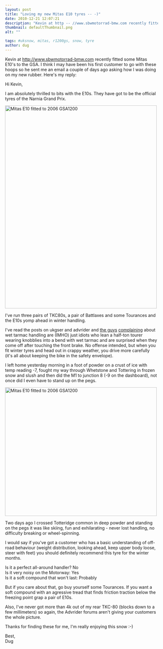 ```yaml
---
layout: post
title: "Loving my new Mitas E10 tyres -- -)"
date: 2010-12-21 12:07:21
description: "Kevin at http -- //www.sbwmotorrad-bmw.com recently fitted some Mitas E10&#8217;s to the GSA. I think I may have been his first customer to go with these hoops so he sent me an email a couple of days ago asking how I was&#8230;"
thumbnail: defaultThumbnail.png
alt: ""

tags: #uksnow, mitas, r1200gs, snow, tyre
author: dug
---
```


<p>Kevin at <a href="http://www.sbwmotorrad-bmw.com/">http://www.sbwmotorrad-bmw.com</a> recently fitted some Mitas <span class="caps">E10'</span>s to the <span class="caps">GSA.</span> I think I may have been his first customer to go with these hoops so he sent me an email a couple of days ago asking how I was doing on my new rubber. Here's my reply:</p>

<p>Hi Kevin,</p>

<p>I am absolutely thrilled to bits with the <span class="caps">E10</span>s. They have got to be the official tyres of the Narnia Grand Prix.</p>

<p><a href="http://www.donkeyontheedge.com/assets_c/2010/12/E10s_front-512.html" onclick="window.open('http://www.donkeyontheedge.com/assets_c/2010/12/E10s_front-512.html','popup','width=1023,height=1369,scrollbars=no,resizable=no,toolbar=no,directories=no,location=no,menubar=no,status=no,left=0,top=0'); return false"><img src="http://www.donkeyontheedge.com/assets_c/2010/12/E10s_front-thumb-500x669-512.jpg" width="500" height="669" alt="Mitas E10 fitted to 2006 GSA1200"  style="" /></a></p>

<p>I've run three pairs of <span class="caps">TKC80</span>s, a pair of Battlaxes and some Tourances and the <span class="caps">E10</span>s yomp ahead in winter handling.</p>

<p>I've read the posts on ukgser and advrider and <a href="http://www.advrider.com/forums/showthread.php?t=519584">the guys</a> <a href="http://www.advrider.com/forums/showthread.php?t=586915">complaining</a> about wet tarmac handling are (IMHO) just idiots who lean a half-ton tourer wearing knobblies into a bend with wet tarmac and are surprised when they come off after touching the front brake. No offense intended, but when you fit winter tyres and head out in crappy weather, you drive more carefully (it's all about keeping the bike in the safety envelope). </p>

<p>I left home yesterday morning in a foot of powder on a crust of ice with temp reading -7, fought my way through Whetstone and Tottering in frozen snow and slush and then did the M1 to junction 8 (-9 on the dashboard), not once did I even have to stand up on the pegs.</p>

<p><a href="http://www.donkeyontheedge.com/assets_c/2010/12/GSA12_with_E10s-515.html" onclick="window.open('http://www.donkeyontheedge.com/assets_c/2010/12/GSA12_with_E10s-515.html','popup','width=1600,height=1359,scrollbars=no,resizable=no,toolbar=no,directories=no,location=no,menubar=no,status=no,left=0,top=0'); return false"><img src="http://www.donkeyontheedge.com/assets_c/2010/12/GSA12_with_E10s-thumb-500x424-515.jpg" width="500" height="424" alt="Mitas E10 fitted to 2006 GSA1200"  style="" /></a></p>

<p>Two days ago I crossed Totteridge common in deep powder and standing on the pegs it was like skiing, fun and exhilarating - never lost handling, no difficulty breaking or wheel-spinning.</p>

<p>I would say if you've got a customer who has a basic understanding of off-road behaviour (weight distribution, looking ahead, keep upper body loose, steer with feet) you should definitely recommend this tyre for the winter months.</p>

<p>Is it a perfect all-around handler? No <br />
Is it very noisy on the Motorway: Yes <br />
Is it a soft compound that won't last: Probably</p>

<p>But if you care about that, go buy yourself some Tourances. If you want a soft compound with an agressive tread that finds friction traction below the freezing point grap a pair of <span class="caps">E10</span>s.</p>

<p>Also, I've never got more than 4k out of my rear <span class="caps">TKC</span>-80 (blocks down to a few millimeters) so again, the Advrider forums aren't giving your customers the whole picture.</p>

<p>Thanks for finding these for me, I'm really enjoying this snow :-)</p>

<p>Best, <br />
Dug</p>
